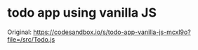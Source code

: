 # todo app using vanilla JS
Original: https://codesandbox.io/s/todo-app-vanilla-js-mcxl9o?file=/src/Todo.js